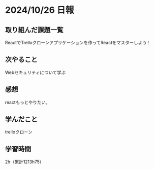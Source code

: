 # 2024/10/26 日報
## 取り組んだ課題一覧
ReactでTrelloクローンアプリケーションを作ってReactをマスターしよう！

## 次やること
Webセキュリティについて学ぶ


## 感想
reactもっとやりたい。


## 学んだこと
trelloクローン


## 学習時間
2h（累計1213h75）

